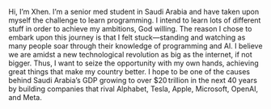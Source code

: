 Hi, I’m Xhen. I’m a senior med student in Saudi Arabia and have taken upon myself the challenge to learn programming.
I intend to learn lots of different stuff in order to achieve my ambitions, God willing. The reason I chose to embark upon this journey is that I felt stuck—standing and watching
as many people soar through their knowledge of programming and AI. I believe we are amidst a new technological revolution as big as the internet, if not bigger.
Thus, I want to seize the opportunity with my own hands, achieving great things that make my country better.
I hope to be one of the causes behind Saudi Arabia’s GDP growing to over \$20 trillion in the next 40 years by building companies that rival Alphabet, Tesla, Apple, Microsoft, OpenAI, and Meta.
